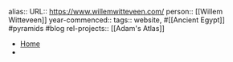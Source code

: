 alias::
URL:: https://www.willemwitteveen.com/
person:: [[Willem Witteveen]] 
year-commenced::
tags:: website, #[[Ancient Egypt]] #pyramids #blog 
rel-projects:: [[Adam's Atlas]] 


- [Home](https://www.willemwitteveen.com/)
-